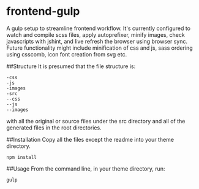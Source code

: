 frontend-gulp
=============

A gulp setup to streamline frontend workflow. It's currently configured to watch and compile scss files, apply autoprefixer, minify images, check javascripts with jshint, and live refresh the browser using browser sync.
Future functionality might include minification of css and js, sass ordering using csscomb, icon font creation from svg etc.

##Structure
It is presumed that the file structure is:
```
-css
-js
-images
-src
--css
--js
--images
```
with all the original or source files under the src directory and all of the generated files in the root directories.

##Installation
Copy all the files except the readme into your theme directory.
```
npm install
```

##Usage
From the command line, in your theme directory, run:
```
gulp
```
